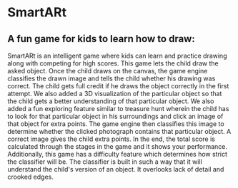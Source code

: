 # SmartARt 

## A fun game for kids to learn how to draw:

SmartARt is an intelligent game where kids can learn and practice drawing along with competing for high scores. 
This game lets the child draw the asked object. Once the child draws on the canvas, the game engine classifies the drawn image 
and tells the child whether his drawing was correct. The child gets full credit if he draws the object correctly in the first attempt.
We also added a 3D visualization of the particular object so that the child gets a better understanding of that particular object.
We also added a fun exploring feature similar to treasure hunt wherein the child has to look for that particular object 
in his surroundings and click an image of that object for extra points. The game engine then classifies this 
image to determine whether the clicked photograph contains that particular object. A correct image gives the child extra points.
In the end, the total score is calculated through the stages in the game and it shows your performance. Additionally, this game has 
a difficulty feature which determines how strict the classifier will be. The classifier is built in such a way that it will 
understand the child's version of an object. It overlooks lack of detail and crooked edges.





